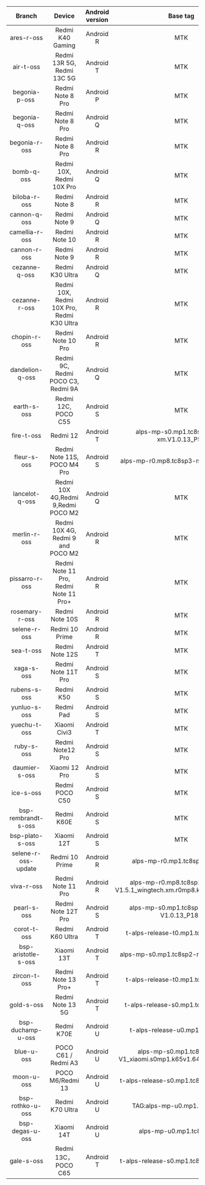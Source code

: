 | Branch | Device | Android version | Base tag | Link |
| :-: | :-: | :-: | :-: | :-: |
| ares-r-oss | Redmi K40 Gaming | Android R | MTK | [ares-r-oss](https://github.com/MiCode/MTK_kernel_modules/tree/ares-r-oss) |
| air-t-oss | Redmi 13R 5G, Redmi 13C 5G | Android T | MTK | [air-t-oss](https://github.com/MiCode/MTK_kernel_modules/tree/air-t-oss) |
| begonia-p-oss | Redmi Note 8 Pro | Android P | MTK | [begonia-p-oss](https://github.com/MiCode/MTK_kernel_modules/tree/begonia-p-oss) |
| begonia-q-oss | Redmi Note 8 Pro | Android Q | MTK | [begonia-q-oss](https://github.com/MiCode/MTK_kernel_modules/tree/begonia-q-oss) |
| begonia-r-oss | Redmi Note 8 Pro | Android R | MTK | [begonia-r-oss](https://github.com/MiCode/MTK_kernel_modules/tree/begonia-r-oss) |
| bomb-q-oss | Redmi 10X, Redmi 10X Pro | Android Q | MTK | [bomb-q-oss](https://github.com/MiCode/MTK_kernel_modules/tree/bomb-q-oss) |
| biloba-r-oss | Redmi Note 8 | Android R | MTK | [biloba-r-oss](https://github.com/MiCode/MTK_kernel_modules/tree/biloba-r-oss) |
| cannon-q-oss | Redmi Note 9 | Android Q | MTK | [cannon-q-oss](https://github.com/MiCode/MTK_kernel_modules/tree/cannon-q-oss) |
| camellia-r-oss | Redmi Note 10 | Android R | MTK | [camellia-r-oss](https://github.com/MiCode/MTK_kernel_modules/tree/camellia-r-oss) |
| cannon-r-oss | Redmi Note 9 | Android R | MTK | [merlin-r-oss](https://github.com/MiCode/MTK_kernel_modules/tree/cannon-r-oss) |
| cezanne-q-oss | Redmi K30 Ultra | Android Q | MTK | [cezanne-q-oss](https://github.com/MiCode/MTK_kernel_modules/tree/cezanne-q-oss) |
| cezanne-r-oss | Redmi 10X, Redmi 10X Pro, Redmi K30 Ultra | Android R | MTK | [cezanne-r-oss](https://github.com/MiCode/MTK_kernel_modules/tree/cezanne-r-oss) |
| chopin-r-oss | Redmi Note 10 Pro | Android R | MTK | [chopin-r-oss](https://github.com/MiCode/MTK_kernel_modules/tree/chopin-r-oss) |
| dandelion-q-oss | Redmi 9C, Redmi POCO C3, Redmi 9A | Android Q | MTK | [dandelion-q-oss](https://github.com/MiCode/MTK_kernel_modules/tree/dandelion-q-oss) |
| earth-s-oss | Redmi 12C, POCO C55 | Android S | MTK | [earth-s-oss](https://github.com/MiCode/MTK_kernel_modules/tree/earth-s-oss) |
| fire-t-oss | Redmi 12 | Android T | alps-mp-s0.mp1.tc8sp2-cs1-xm.V1.0.13_P53 | [fire-t-oss](https://github.com/MiCode/MTK_kernel_modules/tree/fire-t-oss) |
| fleur-s-oss | Redmi Note 11S, POCO M4 Pro | Android S | alps-mp-r0.mp8.tc8sp3-mt6781-V1.5.1 | [fleur-s-oss](https://github.com/MiCode/MTK_kernel_modules/tree/fleur-s-oss) |
| lancelot-q-oss | Redmi 10X 4G,Redmi 9,Redmi POCO M2 | Android Q | MTK | [lancelot-q-oss](https://github.com/MiCode/MTK_kernel_modules/tree/lancelot-q-oss) |
| merlin-r-oss | Redmi 10X 4G, Redmi 9 and POCO M2 | Android R | MTK | [merlin-r-oss](https://github.com/MiCode/MTK_kernel_modules/tree/merlin-r-oss) |
| pissarro-r-oss | Redmi Note 11 Pro, Redmi Note 11 Pro+ | Android R | MTK | [pissarro-r-oss](https://github.com/MiCode/MTK_kernel_modules/tree/pissarro-r-oss) |
| rosemary-r-oss | Redmi Note 10S | Android R | MTK | [rosemary-r-oss](https://github.com/MiCode/MTK_kernel_modules/tree/rosemary-r-oss) |
| selene-r-oss | Redmi 10 Prime | Android R | MTK | [selene-r-oss](https://github.com/MiCode/MTK_kernel_modules/tree/selene-r-oss) |
| sea-t-oss | Redmi Note 12S | Android T | MTK | [sea-t-oss](https://github.com/MiCode/MTK_kernel_modules/tree/sea-t-oss) |
| xaga-s-oss | Redmi Note 11T Pro  | Android S | MTK | [xaga-s-oss](https://github.com/MiCode/MTK_kernel_modules/tree/xaga-s-oss) |
| rubens-s-oss | Redmi K50  | Android S | MTK | [rubens-s-oss](https://github.com/MiCode/MTK_kernel_modules/tree/rubens-s-oss) |
| yunluo-s-oss | Redmi Pad  | Android S | MTK | [yunluo-s-oss](https://github.com/MiCode/MTK_kernel_modules/tree/yunluo-s-oss) |
| yuechu-t-oss | Xiaomi Civi3  | Android T | MTK | [yuechu-t-oss](https://github.com/MiCode/MTK_kernel_modules/tree/yuechu-t-oss) |
| ruby-s-oss | Redmi Note12 Pro  | Android S | MTK | [ruby-s-oss](https://github.com/MiCode/MTK_kernel_modules/tree/ruby-s-oss) |
| daumier-s-oss | Xiaomi 12 Pro  | Android S | MTK | [daumier-s-oss](https://github.com/MiCode/MTK_kernel_modules/tree/daumier-s-oss) |
| ice-s-oss | Redmi POCO C50  | Android S | MTK | [ice-s-oss](https://github.com/MiCode/MTK_kernel_modules/tree/ice-s-oss) |
| bsp-rembrandt-s-oss | Redmi K60E  | Android S | MTK | [bsp-rembrandt-s-oss](https://github.com/MiCode/MTK_kernel_modules/tree/bsp-rembrandt-s-oss) |
| bsp-plato-s-oss | Xiaomi 12T   | Android S | MTK | [bsp-plato-s-oss](https://github.com/MiCode/MTK_kernel_modules/commit/65783d7af5076ef3ea135bf83cdcd587469846a0) |
| selene-r-oss-update | Redmi 10 Prime | Android R | alps-mp-r0.mp1.tc8sp2-V2.66.1 | [selene-r-oss-update](https://github.com/MiCode/MTK_kernel_modules/tree/selene-r-oss-update) |
| viva-r-oss | Redmi Note 11 Pro | Android R | alps-mp-r0.mp8.tc8sp1-mt6781-V1.5.1_wingtech.xm.r0mp8.k6781v1.64_P60 | [viva-r-oss](https://github.com/MiCode/MTK_kernel_modules/tree/viva-r-oss) |
| pearl-s-oss | Redmi Note 12T Pro | Android S | alps-mp-s0.mp1.tc8sp2-mt6983-V1.0.13_P189 | [pearl-s-oss](https://github.com/MiCode/MTK_kernel_modules/tree/pearl-s-oss) |
| corot-t-oss | Redmi K60 Ultra | Android T | t-alps-release-t0.mp1.tc8sp2-V1.14 | [corot-t-oss](https://github.com/MiCode/MTK_kernel_modules/tree/corot-t-oss) |
| bsp-aristotle-s-oss | Xiaomi 13T | Android T | alps-mp-s0.mp1.tc8sp2-mt6983-V1.0.1 | [bsp-aristotle-s-oss](https://github.com/MiCode/MTK_kernel_modules/tree/bsp-aristotle-s-oss) |
| zircon-t-oss | Redmi Note 13 Pro+ | Android T | t-alps-release-t0.mp1.tc8sp2-V1.14 | [zircon-t-oss](https://github.com/MiCode/MTK_kernel_modules/tree/zircon-t-oss) |
| gold-s-oss | Redmi Note 13 5G | Android T | t-alps-release-s0.mp1.tc8sp-cs2-V1 | [gold-s-oss](https://github.com/MiCode/MTK_kernel_modules/tree/gold-s-oss) |
| bsp-duchamp-u-oss | Redmi K70E | Android U | t-alps-release-u0.mp1.tc8sp1-V1 | [bsp-duchamp-u-oss](https://github.com/MiCode/MTK_kernel_modules/tree/bsp-duchamp-u-oss) |
| blue-u-oss | POCO C61 / Redmi A3 | Android U | alps-mp-s0.mp1.tc8sp-cs3-V1_xiaomi.s0mp1.k65v1.64.bsp.k510_P18 | [blue-u-oss](https://github.com/MiCode/MTK_kernel_modules/tree/blue-u-oss) |
| moon-u-oss | POCO M6/Redmi 13 | Android U | t-alps-release-s0.mp1.tc8sp-cs3-V1.31 | [moon-u-oss](https://github.com/MiCode/MTK_kernel_modules/tree/moon-u-oss) |
| bsp-rothko-u-oss | Redmi K70 Ultra | Android U |TAG:alps-mp-u0.mp1.tc8sp3-V1 | [bsp-rothko-u-oss](https://github.com/MiCode/MTK_kernel_modules/tree/bsp-rothko-u-oss) |
| bsp-degas-u-oss | Xiaomi 14T | Android U |alps-mp-u0.mp1.tc8sp3-V1 | [bsp-degas-u-oss](https://github.com/MiCode/MTK_kernel_modules/tree/bsp-degas-u-oss) |
| gale-s-oss | Redmi 13C，POCO C65 | Android T | t-alps-release-s0.mp1.tc8sp-cs2-V1.31 |[gale-s-oss](https://github.com/MiCode/MTK_kernel_modules/tree/gale-s-oss) |
